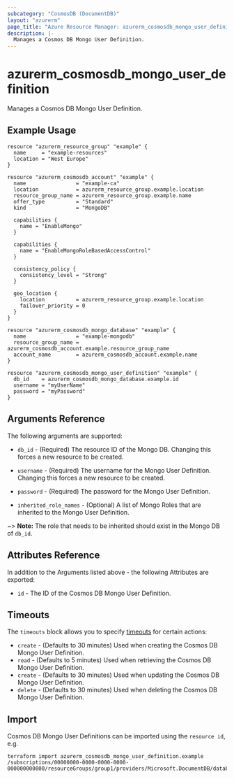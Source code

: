 ```yaml
---
subcategory: "CosmosDB (DocumentDB)"
layout: "azurerm"
page_title: "Azure Resource Manager: azurerm_cosmosdb_mongo_user_definition"
description: |-
  Manages a Cosmos DB Mongo User Definition.
---
```


# azurerm_cosmosdb_mongo_user_definition

Manages a Cosmos DB Mongo User Definition.

## Example Usage

```hcl
resource "azurerm_resource_group" "example" {
  name     = "example-resources"
  location = "West Europe"
}

resource "azurerm_cosmosdb_account" "example" {
  name                = "example-ca"
  location            = azurerm_resource_group.example.location
  resource_group_name = azurerm_resource_group.example.name
  offer_type          = "Standard"
  kind                = "MongoDB"

  capabilities {
    name = "EnableMongo"
  }

  capabilities {
    name = "EnableMongoRoleBasedAccessControl"
  }

  consistency_policy {
    consistency_level = "Strong"
  }

  geo_location {
    location          = azurerm_resource_group.example.location
    failover_priority = 0
  }
}

resource "azurerm_cosmosdb_mongo_database" "example" {
  name                = "example-mongodb"
  resource_group_name = azurerm_cosmosdb_account.example.resource_group_name
  account_name        = azurerm_cosmosdb_account.example.name
}

resource "azurerm_cosmosdb_mongo_user_definition" "example" {
  db_id    = azurerm_cosmosdb_mongo_database.example.id
  username = "myUserName"
  password = "myPassword"
}
```

## Arguments Reference

The following arguments are supported:

* `db_id` - (Required) The resource ID of the Mongo DB. Changing this forces a new resource to be created.

* `username` - (Required) The username for the Mongo User Definition. Changing this forces a new resource to be created.

* `password` - (Required) The password for the Mongo User Definition.

* `inherited_role_names` - (Optional) A list of Mongo Roles that are inherited to the Mongo User Definition.

~> **Note:** The role that needs to be inherited should exist in the Mongo DB of `db_id`.

## Attributes Reference

In addition to the Arguments listed above - the following Attributes are exported:

* `id` - The ID of the Cosmos DB Mongo User Definition.

## Timeouts

The `timeouts` block allows you to specify [timeouts](https://www.terraform.io/docs/configuration/resources.html#timeouts) for certain actions:

* `create` - (Defaults to 30 minutes) Used when creating the Cosmos DB Mongo User Definition.
* `read` - (Defaults to 5 minutes) Used when retrieving the Cosmos DB Mongo User Definition.
* `create` - (Defaults to 30 minutes) Used when updating the Cosmos DB Mongo User Definition.
* `delete` - (Defaults to 30 minutes) Used when deleting the Cosmos DB Mongo User Definition.

## Import

Cosmos DB Mongo User Definitions can be imported using the `resource id`, e.g.

```shell
terraform import azurerm_cosmosdb_mongo_user_definition.example /subscriptions/00000000-0000-0000-0000-000000000000/resourceGroups/group1/providers/Microsoft.DocumentDB/databaseAccounts/account1/mongodbUserDefinitions/dbname1.username1
```
